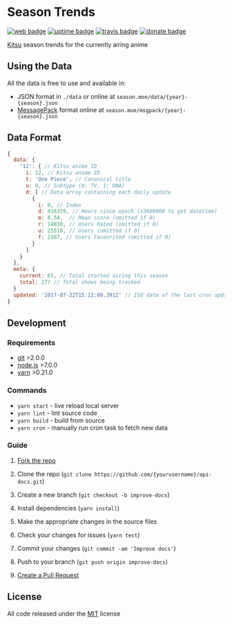 # Season Trends

[![web badge]][web]
[![uptime badge]][web]
[![travis badge]][travis]
[![donate badge]][donate]

[Kitsu] season trends for the currently airing anime

## Using the Data

All the data is free to use and available in:

- JSON format in `./data` or online at `season.moe/data/{year}-{season}.json`
- [MessagePack] format online at `season.moe/msgpack/{year}-{season}.json`

## Data Format

```js
{
  data: {
    '12': { // Kitsu anime ID
      i: 12, // Kitsu anime ID
      t: 'One Piece', // Canonical title
      u: 0, // Subtype (0: TV, 1: ONA)
      d: [ // Data array containing each daily update
        {
          i: 0, // Index
          d: 416359, // Hours since epoch (x3600000 to get datetime)
          m: 8.54,  // Mean score (omitted if 0)
          r: 14030, // Users Rated (omitted if 0)
          u: 25518, // Users (omitted if 0)
          f: 2387, // Users Favourited (omitted if 0)
        }
      ]
    }
  },
  meta: {
    current: 65, // Total started airing this season
    total: 277 // Total shows being tracked
  }
  updated: '2017-07-22T15:12:09.391Z' // ISO date of the last cron update
}
```

## Development

### Requirements

- [git] >2.0.0
- [node.js] >7.0.0
- [yarn] >0.21.0

### Commands

- `yarn start` - live reload local server
- `yarn lint` - lint source code
- `yarn build` - build from source
- `yarn cron` - manually run cron task to fetch new data

### Guide

1. [Fork the repo]

2. Clone the repo (`git clone https://github.com/{yourusername}/api-docs.git`)

3. Create a new branch (`git checkout -b improve-docs`)

4. Install dependencies (`yarn install`)

5. Make the appropriate changes in the source files

6. Check your changes for issues (`yarn test`)

7. Commit your changes (`git commit -am 'Improve docs'`)

8. Push to your branch (`git push origin improve-docs`)

9. [Create a Pull Request]

## License

All code released under the [MIT] license

[Kitsu]:https://kitsu.io
[MessagePack]:https://msgpack.org
[Fork the repo]:https://help.github.com/articles/fork-a-repo/#fork-an-example-repository
[Create a Pull Request]:https://help.github.com/articles/creating-a-pull-request/#creating-the-pull-request
[MIT]:https://github.com/wopian/kitsu-season-trends/blob/master/LICENSE.md
[git]:https://git-scm.com
[node.js]:https://nodejs.org
[yarn]:https://yarnpkg.com

[web]:https://season.moe
[web badge]:https://img.shields.io/website-up-down-green-red/https/season.wopian.me.svg?style=flat-square&label=web
[uptime badge]:https://img.shields.io/uptimerobot/ratio/7/m779133972-4da0d8f104f1d6ffaf921257.svg?style=flat-square

[travis]:https://travis-ci.org/wopian/kitsu-season-trends
[travis badge]:https://img.shields.io/travis/wopian/kitsu-season-trends/master.svg?style=flat-square&label=linux

[donate]:https://www.patreon.com/wopian
[donate badge]:https://img.shields.io/badge/patreon-donate-ff69b4.svg?style=flat-square
